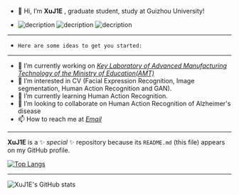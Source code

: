 - 👋 Hi, I’m **XuJ1E** , graduate student, study at Guizhou University!

- ![decription](https://img.shields.io/badge/Made%20with-Jupyter-orange?style=for-the-badge&logo=Jupyter) ![decription](https://img.shields.io/badge/Python-3776AB?style=for-the-badge&logo=python&logoColor=white) ![decription](https://img.shields.io/badge/PyCharm-000000.svg?&style=for-the-badge&logo=PyCharm&logoColor=white)
---
- `Here are some ideas to get you started:`
---
- 🔭 I’m currently working on [*Key Laboratory of Advanced Manufacturing Technology of the Ministry of Education(AMT)*](http://amt.gzu.edu.cn/)
- 👀 I’m interested in CV (Facial Expression Recognition, Image segmentation, Human Action Recognition and GAN).
- 🌱 I’m currently learning Human Action Recognition.
- 💞️ I’m looking to collaborate on Human Action Recognition of Alzheimer's disease
- 📫 How to reach me at *[Email](xuu_jie@126.com)*
***
**XuJ1E** is a ✨ _special_ ✨ repository because its `README.md` (this file) appears on my GitHub profile.

[![Top Langs](https://github-readme-stats.vercel.app/api/top-langs/?username=xuj1e&show_icons=true)](https://github.com/xuj1e/github-readme-stats)
***
![XuJ1E's GitHub stats](https://github-readme-stats.vercel.app/api?username=XuJ1E&show_icons=true&theme=radical)
